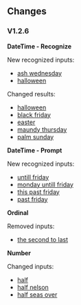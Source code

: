 ##  Changes
### V1.2.6
**DateTime - Recognize**

New recognized inputs:
 - [ash wednesday]()
 - [halloween]()

Changed results:
 - [halloween]()
 - [black friday]()
 - [easter]()
 - [maundy thursday]()
 - [palm sunday]()

**DateTime - Prompt**

New recognized inputs:
 - [untill friday]()
 - [monday untill friday]()
 - [this past friday]()
 - [past friday]()

**Ordinal**

Removed inputs:
 - [the second to last]()


**Number**

Changed inputs:
 - [half]()
 - [half nelson]()
 - [half seas over]()

